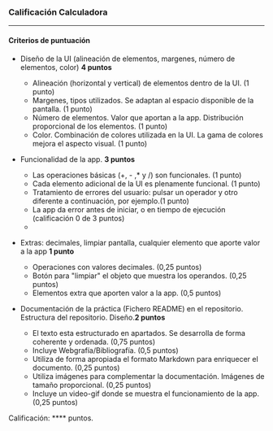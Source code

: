 ### Calificación Calculadora
---

#### Criterios de puntuación
* Diseño de la UI (alineación de elementos, margenes, número de elementos, color) **4 puntos**
  - Alineación (horizontal y vertical) de elementos dentro de la UI. (1 punto)
  - Margenes, tipos utilizados. Se adaptan al espacio disponible de la pantalla. (1 punto)
  - Número de elementos. Valor que aportan a la app. Distribución proporcional de los elementos. (1 punto)
  - Color. Combinación de colores utilizada en la UI. La gama de colores mejora el aspecto visual. (1 punto)

* Funcionalidad de la app. **3 puntos**
  - Las operaciones básicas (+, - ,* y /) son funcionales. (1 punto)
  - Cada elemento adicional de la UI es plenamente funcional. (1 punto)
  - Tratamiento de errores del usuario: pulsar un operador y otro diferente a continuación, por ejemplo.(1 punto)
  - La app da error antes de iniciar, o en tiempo de ejecución (calificación 0 de 3 puntos)
  -

* Extras: decimales, limpiar pantalla, cualquier elemento que aporte valor a la app **1 punto**
  - Operaciones con valores decimales. (0,25 puntos)
  - Botón para "limpiar" el objeto que muestra los operandos. (0,25 puntos)
  - Elementos extra que aporten valor a la app. (0,5 puntos)

* Documentación de la práctica (Fichero README) en el repositorio. Estructura del repositorio. Diseño.**2 puntos**
  - El texto esta estructurado en apartados. Se desarrolla de forma coherente y ordenada. (0,75 puntos)
  - Incluye Webgrafía/Bibliografía. (0,5 puntos)
  - Utiliza de forma apropiada el formato Markdown para enriquecer el documento. (0,25 puntos)
  - Utiliza imágenes para complementar la documentación. Imágenes de tamaño proporcional. (0,25 puntos)
  - Incluye un video-gif donde se muestra el funcionamiento de la app. (0,25 puntos)


Calificación: **** puntos.
